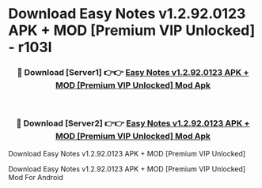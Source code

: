 # Download Easy Notes v1.2.92.0123 APK + MOD [Premium VIP Unlocked] - r103l


<div align="center">
<h3>🔴 Download [Server1] 👉👉 <a href="https://apk-comot.site?title=Easy_Notes_v1.2.92.0123_APK_+_MOD_[Premium_VIP_Unlocked]">Easy Notes v1.2.92.0123 APK + MOD [Premium VIP Unlocked] Mod Apk</a></h3><br>
<h3>🔴 Download [Server2] 👉👉 <a href="https://apk-comot.site?title=Easy_Notes_v1.2.92.0123_APK_+_MOD_[Premium_VIP_Unlocked]">Easy Notes v1.2.92.0123 APK + MOD [Premium VIP Unlocked] Mod Apk</a></h3>
</div>



Download Easy Notes v1.2.92.0123 APK + MOD [Premium VIP Unlocked] 

Download Easy Notes v1.2.92.0123 APK + MOD [Premium VIP Unlocked] Mod For Android